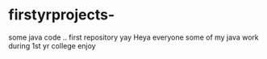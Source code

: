 # firstyrprojects-
some java code .. first repository yay
Heya everyone 
some of my java work during 1st yr college 
enjoy 
